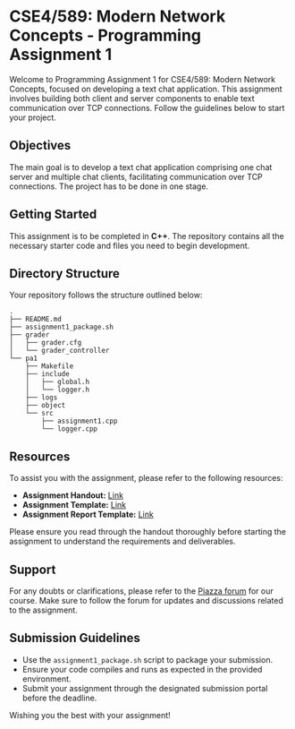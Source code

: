# CSE4/589: Modern Network Concepts - Programming Assignment 1

Welcome to Programming Assignment 1 for CSE4/589: Modern Network Concepts, focused on developing a text chat application. This assignment involves building both client and server components to enable text communication over TCP connections. Follow the guidelines below to start your project.

## Objectives

The main goal is to develop a text chat application comprising one chat server and multiple chat clients, facilitating communication over TCP connections. The project has to be done in one stage.

## Getting Started

This assignment is to be completed in **C++**. The repository contains all the necessary starter code and files you need to begin development.

## Directory Structure

Your repository follows the structure outlined below:

```
.
├── README.md
├── assignment1_package.sh
├── grader
│   ├── grader.cfg
│   └── grader_controller
└── pa1
    ├── Makefile
    ├── include
    │   ├── global.h
    │   └── logger.h
    ├── logs
    ├── object
    └── src
        ├── assignment1.cpp
        └── logger.cpp
```

## Resources

To assist you with the assignment, please refer to the following resources:

- **Assignment Handout:** [Link](https://docs.google.com/document/d/184DnVFBqZ1siLA_H5KsFBbI3oOa0Trhv0JPWN97Wjm0/edit?usp=sharing)
- **Assignment Template:** [Link](https://docs.google.com/document/d/1_P_xTPFdgrUYT_EuH6rTsy0YEqgaCghptbis7GxVyaE/edit?usp=sharing)
- **Assignment Report Template:** [Link](https://docs.google.com/document/d/16XV-6gFnkXeXoumIAj4kjlw10dBsxqKe-A-3N9v0MFY/edit?usp=sharing)

Please ensure you read through the handout thoroughly before starting the assignment to understand the requirements and deliverables.

## Support

For any doubts or clarifications, please refer to the [Piazza forum](https://piazza.com/class/m05fx9f67l5390) for our course. Make sure to follow the forum for updates and discussions related to the assignment.

## Submission Guidelines

- Use the `assignment1_package.sh` script to package your submission.
- Ensure your code compiles and runs as expected in the provided environment.
- Submit your assignment through the designated submission portal before the deadline.

Wishing you the best with your assignment!
